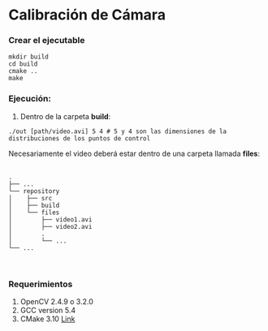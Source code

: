 # Calibración de Cámara

### Crear el ejecutable

```
mkdir build
cd build
cmake ..
make
```

### Ejecución:

1. Dentro de la carpeta **build**:
```
./out [path/video.avi] 5 4 # 5 y 4 son las dimensiones de la distribuciones de los puntos de control
```
Necesariamente el video deberá estar dentro de una carpeta llamada **files**: <br><br>

    .
    ├── ...
    └── repository                   
    │    ├── src
    │    ├── build        
    │    └── files
    │        ├── video1.avi 
    │        ├── video2.avi
    │        .      
    │        └── ...            
    └── ...

<br>

### Requerimientos
1. OpenCV 2.4.9 o 3.2.0
2. GCC version 5.4
5. CMake 3.10 [Link](https://www.claudiokuenzler.com/blog/755/install-upgrade-cmake-3.10.1-ubuntu-14.04-trusty-alternatives#.XBCpRhC22kA)